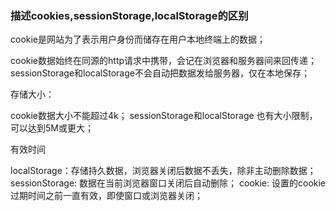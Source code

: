 ### 描述cookies,sessionStorage,localStorage的区别

cookie是网站为了表示用户身份而储存在用户本地终端上的数据；

cookie数据始终在同源的http请求中携带，会记在浏览器和服务器间来回传递；
sessionStorage和localStorage不会自动把数据发给服务器，仅在本地保存；

存储大小：

cookie数据大小不能超过4k；
sessionStorage和localStorage 也有大小限制，可以达到5M或更大；

有效时间

localStorage：存储持久数据，浏览器关闭后数据不丢失，除非主动删除数据；
sessionStorage: 数据在当前浏览器窗口关闭后自动删除；
cookie: 设置的cookie过期时间之前一直有效，即使窗口或浏览器关闭；